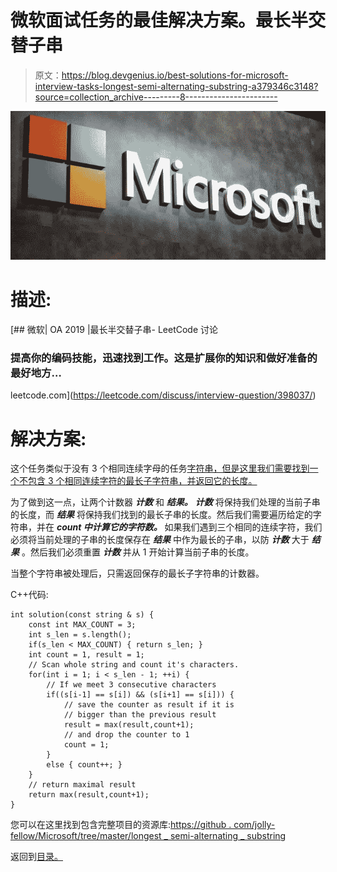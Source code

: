 # 微软面试任务的最佳解决方案。最长半交替子串

> 原文：<https://blog.devgenius.io/best-solutions-for-microsoft-interview-tasks-longest-semi-alternating-substring-a379346c3148?source=collection_archive---------8----------------------->

![](img/bf5875794727fcdf7e3f0a290ac4769d.png)

# 描述:

[](https://leetcode.com/discuss/interview-question/398037/) [## 微软| OA 2019 |最长半交替子串- LeetCode 讨论

### 提高你的编码技能，迅速找到工作。这是扩展你的知识和做好准备的最好地方…

leetcode.com](https://leetcode.com/discuss/interview-question/398037/) 

# 解决方案:

这个任务类似于没有 3 个相同连续字母的任务[字符串，但是这里我们需要找到一个不包含 3 个相同连续字符的最长子字符串，并返回它的长度。](https://medium.com/@molchevsky/best-solutions-for-microsoft-interview-tasks-string-without-3-identical-consecutive-letters-88ceac458572)

为了做到这一点，让两个计数器 ***计数*** 和 ***结果。*** ***计数*** 将保持我们处理的当前子串的长度，而 ***结果*** 将保持我们找到的最长子串的长度。然后我们需要遍历给定的字符串，并在 ***count 中计算它的字符数。*** 如果我们遇到三个相同的连续字符，我们必须将当前处理的子串的长度保存在 ***结果*** 中作为最长的子串，以防 ***计数*** 大于 ***结果*** 。然后我们必须重置 ***计数*** 并从 1 开始计算当前子串的长度。

当整个字符串被处理后，只需返回保存的最长子字符串的计数器。

C++代码:

```
int solution(const string & s) {
    const int MAX_COUNT = 3;
    int s_len = s.length();
    if(s_len < MAX_COUNT) { return s_len; }
    int count = 1, result = 1;
    // Scan whole string and count it's characters.
    for(int i = 1; i < s_len - 1; ++i) {
        // If we meet 3 consecutive characters
        if((s[i-1] == s[i]) && (s[i+1] == s[i])) {
            // save the counter as result if it is 
            // bigger than the previous result
            result = max(result,count+1);
            // and drop the counter to 1
            count = 1;
        }
        else { count++; }
    }
    // return maximal result
    return max(result,count+1);
}
```

您可以在这里找到包含完整项目的资源库:[https://github . com/jolly-fellow/Microsoft/tree/master/longest _ semi-alternating _ substring](https://github.com/jolly-fellow/microsoft/tree/master/longest_semi-alternating_substring)

返回到[目录。](https://medium.com/@molchevsky/best-solutions-for-microsoft-interview-tasks-cae6b0f3ff86)